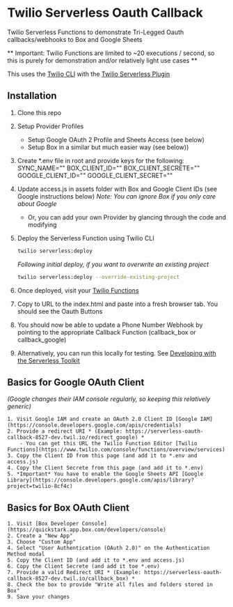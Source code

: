 # Twilio Serverless Oauth Callback

Twilio Serverless Functions to demonstrate Tri-Legged Oauth callbacks/webhooks to Box and Google Sheets

** Important: Twilio Functions are limited to ~20 executions / second, so this is purely for demonstration and/or
relatively light use cases **

This uses the [Twilio CLI](https://www.twilio.com/docs/twilio-cli/quickstart) with the [Twilio Serverless Plugin](https://www.twilio.com/docs/twilio-cli/plugins)

## Installation

1.  Clone this repo

2.  Setup Provider Profiles

    - Setup Google OAuth 2 Profile and Sheets Access (see below)
    - Setup Box in a similar but much easier way (see below))

3.  Create \*.env file in root and provide keys for the following:
    SYNC_NAME="<Name for Twilio Sync Service and Sync Map>"
    BOX_CLIENT_ID="<copied from Box Developer Console>"
    BOX_CLIENT_SECRETE="<copied from Box Developer Console>"
    GOOGLE_CLIENT_ID="<copied from Google IAM Console>"
    GOOGLE_CLIENT_SECRET="<copied from Google IAM Console>"

4.  Update access.js in assets folder with Box and Google Client IDs (see Google instructions below)
    _Note: You can ignore Box if you only care about Google_

    - Or, you can add your own Provider by glancing through the code and modifying

5.  Deploy the Serverless Function using Twilio CLI

    ```zsh
    twilio serverless:deploy
    ```

    _Following initial deploy, if you want to overwrite an existing project_

    ```zsh
    twilio serverless:deploy --override-existing-project
    ```

6.  Once deployed, visit your [Twilio Functions](https://www.twilio.com/console/functions/overview/services)

7.  Copy to URL to the index.html and paste into a fresh browser tab. You should see the Oauth Buttons

8.  You should now be able to update a Phone Number Webhook by pointing to the appropriate Callback Function (callback_box or callback_google)

9.  Alternatively, you can run this locally for testing. See [Developing with the Serverless Toolkit](https://www.twilio.com/docs/labs/serverless-toolkit/developing?code-sample=code-run-a-serverless-project-locally&code-language=twilio-cli&code-sdk-version=default)

## Basics for Google OAuth Client

_(Google changes their IAM console regularly, so keeping this relatively generic)_

    1. Visit Google IAM and create an OAuth 2.0 Client ID [Google IAM](https://console.developers.google.com/apis/credentials)
    2. Provide a redirect URI * (Example: https://serverless-oauth-callback-8527-dev.twil.io/redirect_google) *
        - You can get this URL the Twilio Function Editor [Twilio Functions](https://www.twilio.com/console/functions/overview/services)
    3. Copy the Client ID from this page (and add it to *.env and access.js)
    4. Copy the Client Secrete from this page (and add it to *.env)
    5. *Important* You have to enable the Google Sheets API [Google Library](https://console.developers.google.com/apis/library?project=twilio-8cf4c)

## Basics for Box OAuth Client

    1. Visit [Box Developer Console](https://quickstark.app.box.com/developers/console)
    2. Create a "New App"
    3. Choose "Custom App"
    4. Select "User Authentication (OAuth 2.0)" on the Authentication Method modal
    5. Copy the Client ID (and add it to *.env and access.js)
    6. Copy the Client Secrete (and add it toe *.env)
    7. Provide a valid Redirect URI * (Example: https://serverless-oauth-callback-8527-dev.twil.io/callback_box) *
    8. Check the box to provide "Write all files and folders stored in Box"
    9. Save your changes
